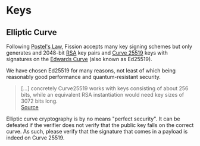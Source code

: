 # Keys

## Elliptic Curve

Following [Postel's Law](https://lawsofux.com/postels-law), Fission accepts many key signing schemes but only generates and 2048-bit [RSA](https://en.wikipedia.org/wiki/RSA_%28cryptosystem%29) key pairs and [Curve 25519](https://cr.yp.to/ecdh.html) keys with signatures on the [Edwards Curve](http://cr.yp.to/newelliptic/newelliptic.html) \(also known as Ed25519\).

We have chosen Ed25519 for many reasons, not least of which being reasonably good performance and quantum-resistant security.

> \[...\] concretely Curve25519 works with keys consisting of about 256 bits, while an equivalent RSA instantiation would need key sizes of 3072 bits long.  
> [Source](https://www.esat.kuleuven.be/cosic/elliptic-curves-are-quantum-dead-long-live-elliptic-curves/)

Elliptic curve cryptography is by no means "perfect security". It can be defeated if the verifier does not verify that the public key falls on the correct curve. As such, please verify that the signature that comes in a payload is indeed on Curve 25519.

